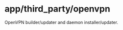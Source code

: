 app/third_party/openvpn
=======================

OpenVPN builder/updater and daemon installer/updater.
